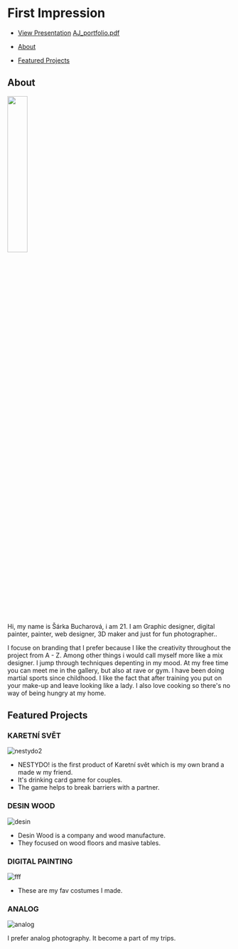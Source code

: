 # First Impression

<!-- This is a comment, only visible to the author: Add a link to your presentation. -->
<!-- Presentations do not need to be a PDF, you may link elsewhere, such as Figma, YouTube, etc. -->
<!-- Consider adding navigation to each section (About, Featured Projects, Notes, etc.) -->


- [View Presentation](img/surname-draft-first-impression-2023.pdf)  <!-- Add helpful hint as to what kind of file or destination is here. --> [AJ_portfolio.pdf](https://github.com/bucharova/english-for-designers-1/files/14014071/AJ_portfolio.pdf)

- [About](#about)
- [Featured Projects](#featured-projects)

  


## About



<img src="https://github.com/bucharova/english-for-designers/assets/150127129/34d5da4a-9639-462e-a48b-adacea52589c" width=30% height=30%>
 <!-- Consider including a headshot. We’re not designing, so keep the image width/height around 320px x 320px (square). Replace "surname" with your surname in the file name. --> 

Hi, my name is Šárka Bucharová, i am 21. I am Graphic designer, digital painter, painter, web designer, 3D maker and just for fun photographer..

I focuse on branding that I prefer because I like the creativity throughout the project from A - Z. Among other things i would call myself more like a mix designer. I jump through techniques depenting in my mood. At my free time you can meet me in the gallery, but also at rave or gym. I have been doing martial sports since childhood. I like the fact that after training you put on your make-up and leave looking like a lady. I also love cooking so there's no way of being hungry at my home.
## Featured Projects


### KARETNÍ SVĚT
![nestydo2](https://github.com/bucharova/english-for-designers-1/assets/150127129/6f4ffed4-03d8-465e-aef1-0040c7e62773)

<!-- Use a static poster image or animated GIF, but no video files. Again, keep the image width/height manageable, around 1280x x 720px (16:9 aspect ratio), or a max-width of 1280px. -->

- NESTYDO! is the first product of Karetní svět which is my own brand a made w my friend.
- It's drinking card game for couples.
- The game helps to break barriers with a partner.

### DESIN WOOD
![desin](https://github.com/bucharova/english-for-designers-1/assets/150127129/2fd49332-5748-42c7-bfc7-0b25e9580114)


- Desin Wood is a company and wood manufacture.
- They focused on wood floors and masive tables.

### DIGITAL PAINTING

![fff](https://github.com/bucharova/english-for-designers-1/assets/150127129/12527fed-d8dd-47c5-95b9-d532f05e925d)

- These are my fav costumes I made.


### ANALOG

![analog](https://github.com/bucharova/english-for-designers-1/assets/150127129/416f6077-551d-4965-9e83-52d759936e42)

I prefer analog photography. It become a part of my trips.




